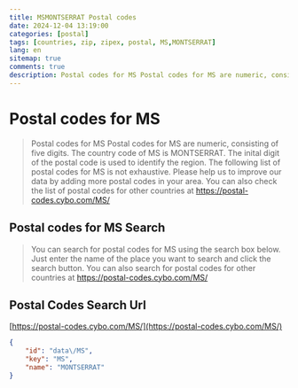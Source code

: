 ```yaml
---
title: MSMONTSERRAT Postal codes 
date: 2024-12-04 13:19:00
categories: [postal]
tags: [countries, zip, zipex, postal, MS,MONTSERRAT]
lang: en
sitemap: true
comments: true
description: Postal codes for MS Postal codes for MS are numeric, consisting of five digits. The country code of MS is MONTSERRAT. The inital digit of the postal code is used to identify the region. The following list of postal codes for MS is not exhaustive. Please help us to improve our data by adding more postal codes in your area. You can also check the list of postal codes for other countries at https://postal-codes.cybo.com/MS/
---
```


# Postal codes for MS
> Postal codes for MS Postal codes for MS are numeric, consisting of five digits. The country code of MS is MONTSERRAT. The inital digit of the postal code is used to identify the region. The following list of postal codes for MS is not exhaustive. Please help us to improve our data by adding more postal codes in your area. You can also check the list of postal codes for other countries at https://postal-codes.cybo.com/MS/

## Postal codes for MS Search 
> You can search for postal codes for MS using the search box below. Just enter the name of the place you want to search and click the search button. You can also search for postal codes for other countries at https://postal-codes.cybo.com/MS/

## Postal Codes Search Url

[https://postal-codes.cybo.com/MS/](https://postal-codes.cybo.com/MS/)
```json
{
    "id": "data\/MS",
    "key": "MS",
    "name": "MONTSERRAT"
}
```
